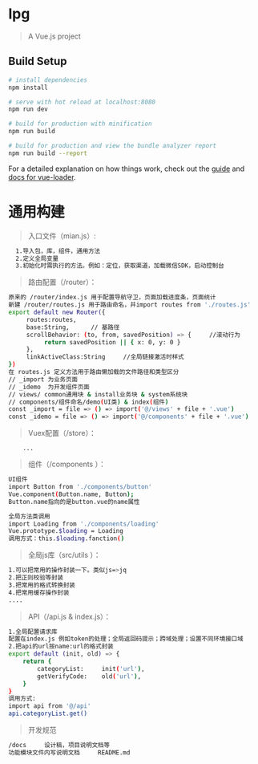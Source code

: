 # lpg

> A Vue.js project

## Build Setup

``` bash
# install dependencies
npm install

# serve with hot reload at localhost:8080
npm run dev

# build for production with minification
npm run build

# build for production and view the bundle analyzer report
npm run build --report
```

For a detailed explanation on how things work, check out the [guide](http://vuejs-templates.github.io/webpack/) and [docs for vue-loader](http://vuejs.github.io/vue-loader).

# 通用构建

> 入口文件（mian.js）:
```bash
  1.导入包，库，组件，通用方法
  2.定义全局变量
  3.初始化时需执行的方法。例如：定位，获取渠道，加载微信SDK，启动控制台
```
> 路由配置（/router）：
``` bash
原来的 /router/index.js 用于配置导航守卫，页面加载进度条，页面统计
新建 /router/routes.js 用于路由命名，并import routes from './routes.js'
export default new Router({
     routes:routes,
     base:String,      // 基路径 
     scrollBehavior: (to, from, savedPosition) => {     //滚动行为
          return savedPosition || { x: 0, y: 0 }
     },
     linkActiveClass:String     //全局链接激活时样式
})
在 routes.js 定义方法用于路由懒加载的文件路径和类型区分
// _import 为业务页面
// _idemo  为开发组件页面
// views/ common通用块 & install业务块 & system系统块
// components/组件命名/demo(UI类) & index(组件)
const _import = file => () => import('@/views' + file + '.vue')
const _idemo = file => () => import('@/components' + file + '.vue')
```
> Vuex配置（/store）：
```
    ...
```
> 组件（/components ）：
``` bash
UI组件
import Button from './components/button'
Vue.component(Button.name, Button);
Button.name指向的是button.vue的name属性

全局方法类调用
import Loading from './components/loading'
Vue.prototype.$loading = Loading
调用方式：this.$loading.fanction()
```
> 全局js库（src/utils ）：
``` bash
1.可以把常用的操作封装一下。类似js=>jq
2.把正则校验等封装
3.把常用的格式转换封装
4.把常用缓存操作封装
....
``` 
> API（/api.js & index.js）：
```bash
1.全局配置请求库
配置在index.js 例如token的处理；全局返回码提示；跨域处理；设置不同环境接口域
2.把api的url按name:url的格式封装
export default (init, old) => {
    return {
        categoryList:     init('url'),
        getVerifyCode:    old('url'),
    }
}
调用方式:
import api from '@/api'
api.categoryList.get()
```
> 开发规范
```bash
/docs     设计稿，项目说明文档等
功能模块文件内写说明文档     README.md

```

